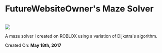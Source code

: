 <h1> FutureWebsiteOwner's Maze Solver </h1><br>
<a href="https://www.roblox.com/games/819848246/--"><img src='https://pbs.twimg.com/media/DAPFW5ZUMAA3YDY.jpg:large'></a>
<br>

A maze solver I created on ROBLOX using a variation of Dijkstra's algorithm.


Created On: <b>May 18th, 2017</b><br>
